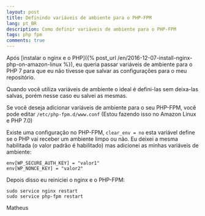 ```yaml
---
layout: post
title: Definindo variáveis de ambiente para o PHP-FPM
lang: pt_BR
description: Como definir variáveis de ambiente para o PHP-FPM
tags: php fpm
comments: true
---	
```


Após [instalar o nginx e o PHP]({% post_url /en/2016-12-07-install-nginx-php-on-amazon-linux %}), eu queria passar variáveis de ambiente para o PHP 7 para que eu não tivesse que salvar as configurações para o meu repositório.

Quando você utiliza variáveis de ambiente o ideal é defini-las sem deixa-las salvas, porém nesse caso eu salvei as mesmas.

Se você deseja adicionar variáveis de ambiente para o seu PHP-FPM, você pode editar `/etc/php-fpm.d/www.conf` (Estou fazendo isso no Amazon Linux e PHP 7.0)

Existe uma configuração no PHP-FPM, `clear_env = no` esta variável define se o PHP vai receber um ambiente limpo ou não. Eu deixei a mesma habilitada (o valor padrão é habilitado) mas adicionei as minhas variáveis de ambiente:

```
env[WP_SECURE_AUTH_KEY] = "valor1"
env[WP_NONCE_KEY] = "valor2"
```

Depois disso eu reiniciei o nginx e o PHP-FPM:


```
sudo service nginx restart
sudo service php-fpm restart
```

Matheus
